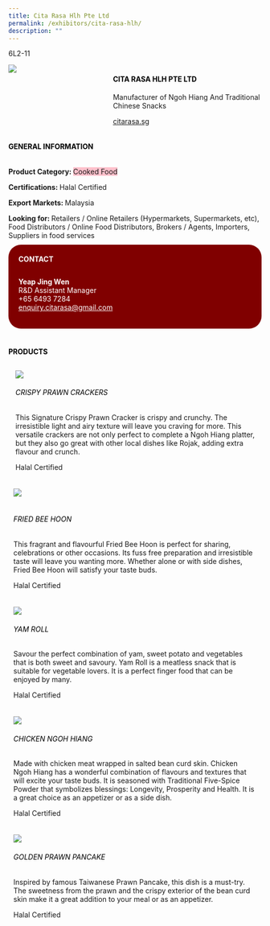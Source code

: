 ```yaml
---
title: Cita Rasa Hlh Pte Ltd
permalink: /exhibitors/cita-rasa-hlh/
description: ""
---
```

<head>
	<div class="flex-paragraph">
		<!--hi there! this is a comment and will provide you with instructional guides-->
		<!--insert booth number here!-->
		<p style="text-transform: uppercase">6l2-11</p></div>
			<div class="flex-container" style="display: flex; flex-wrap: wrap;">
				<!--insert DOWNLOAD link of company logo between the " marks!-->
			<div class="card sgds" style="flex: 1 1 40%; display: block;"><img src="https://drive.google.com/uc?id=14zpVQvDDuFun4ftAZOLJxoq2gFgqIuXG&export=download"></div>
	<div class="card-sgds" style="flex: 1 1 58%; display: block; margin-left: 3px">
		<h4 style="text-transform: uppercase; color: black;"><!--insert the exhibitor's name between the <b> tags here--><b>Cita Rasa Hlh Pte Ltd</b></h4><!--insert the exhibitor's description between the <p> tags here-->
		<p>Manufacturer of Ngoh Hiang And Traditional Chinese Snacks</p>
		<!--insert the exhibitor's website link, making sure there is "https:// www." present please. make sure the entire https link goes in between the " marks-->
		<p><a href="https://citarasa.sg/" target="_blank"><!--insert the www website link here (no need for https)-->citarasa.sg</a></p>
	</div>
</div>
</head>

<body>
	<h4 style="text-transform: uppercase; color: black;"><b>General Information</b></h4>
		<div class="flex-container" style="display: flex; flex-wrap: wrap;">
			<div class="card sgds" style="flex: 1 1 65%; display: block; align-self: stretch">
			<div class="flex-paragraph">
			<p><b>Product Category: </b><span style=" background-color: pink; border-radius: 10 px;"><!--insert the exhibitor's pdt cat between the <p> tags here-->Cooked Food</span></p> 
				<p><b>Certifications: </b><!--insert all the exhibitor's certifications between the </b> and </p> here--> Halal Certified</p>
			<p><b>Export Markets: </b><!--insert all the exhibitor's export markets between the </b> and </p> here-->Malaysia</p>
			<p style="margin-bottom: 10px;"><b>Looking for: </b><!--insert all the exhibitor's potential business partners between the </b> and </p> here-->Retailers / Online Retailers (Hypermarkets, Supermarkets, etc), Food Distributors / Online Food Distributors, Brokers / Agents, Importers, Suppliers in food services</p>
			</div>
		</div>
		<div class="card sgds" style="flex: 1 1 35%; padding: 10px; display: block; background-color: maroon; border-radius: 25px; align-self: center;">
		<h4 style="color: white; margin-top: 10px; margin-left: 10px;">CONTACT</h4>
		<div class="flex-paragraph">
			<!--replace with exhibitor's: -->
			<p style="padding: 10px; color: white;"><b><!-- POC name-->Yeap Jing Wen</b><br><!-- designation-->R&D Assistant Manager<br><!--contact number-->+65 6493 7284<br><!-- for linking purposes, insert their email after "mailto:"...--><a href="mailto:enquiry.citarasa@gmail.com" style="color: white;"><!--...and also include the display email before </a> here-->enquiry.citarasa@gmail.com</a></p>
		</div>
			</div>
		</div>
	<br>
		<h4 style="text-transform: uppercase; color: black;"><b>products</b></h4>
<div style="display: flex; flex-wrap: wrap;">
  <div class="card sgds" style="flex: 1 1 47%; margin: 10px; display: block;"><!--insert the exhibitor's DOWNLOAD image for product between the " marks here-->
	<div class="flex-image" style="display: block;"><img src="https://drive.google.com/uc?id=1Ppv-VGtl4SyRISfO4vWnjfRNZktddf1B&export=download"></div>
	<div class="flex-paragraph">
		<h6 style="text-transform: uppercase; color: black;"><!--insert product name before </h6> and product description after <p>-->Crispy Prawn Crackers</h6>
		<p>This Signature Crispy Prawn Cracker is crispy and crunchy. The irresistible light and airy texture will leave you craving for more. This versatile crackers are not only perfect to complete a Ngoh Hiang platter, but they also go great with other local dishes like Rojak, adding extra flavour and crunch.

Halal Certified</p></div>
	</div>
		<div class="card sgds" style="flex: 1 1 47%; margin: 10px; display: block;">
		<div class="flex-image" style="display: block;"><img src="https://drive.google.com/uc?id=1lN4cW0jp6J1CrPQUAjYXqhASy28clpUy&export=download"></div>
	<div class="flex-paragraph">
		<h6 style="text-transform: uppercase; color: black;">  
Fried Bee Hoon</h6>
		<p>This fragrant and flavourful Fried Bee Hoon is perfect for sharing, celebrations or other occasions. Its fuss free preparation and irresistible taste will leave you wanting more. Whether alone or with side dishes, Fried Bee Hoon will satisfy your taste buds.

Halal Certified</p></div>
	</div>
		<div class="card sgds" style="flex: 1 1 47%; margin: 10px; display: block;">
		<div class="flex-image" style="display: block;"><img src="https://drive.google.com/uc?id=143GNhMVXZaz_oVOLbcOQzk1J5plEnsk4&export=download"></div>
	<div class="flex-paragraph">
		<h6 style="text-transform: uppercase; color: black;">Yam Roll</h6>
		<p>Savour the perfect combination of yam, sweet potato and vegetables that is both sweet and savoury. Yam Roll is a meatless snack that is suitable for vegetable lovers. It is a perfect finger food that can be enjoyed by many.

Halal Certified</p></div>
		</div>
		<div class="card sgds" style="flex: 1 1 47%; margin: 10px; display: block;">
		<div class="flex-image" style="display: block;"><img src="https://drive.google.com/uc?id=1J6lPNMM2PgBwyjYstHjJdh316qhL1RKo&export=download"></div>
	<div class="flex-paragraph">
		<h6 style="text-transform: uppercase; color: black;">Chicken Ngoh Hiang</h6>
		<p>Made with chicken meat wrapped in salted bean curd skin. Chicken Ngoh Hiang has a wonderful combination of flavours and textures that will excite your taste buds. It is seasoned with Traditional Five-Spice Powder that symbolizes blessings: Longevity, Prosperity and Health. It is a great choice as an appetizer or as a side dish.

Halal Certified</p></div>
	</div>
		<div class="card sgds" style="flex: 1 1 47%; margin: 10px; display: block;">
		<div class="flex-image" style="display: block;"><img src="https://drive.google.com/uc?id=1_Z6YR5YMIVVlifT1-AWqzvvybcjXv-e5&export=download"></div>
	<div class="flex-paragraph">
		<h6 style="text-transform: uppercase; color: black;">Golden Prawn Pancake</h6>
Inspired by famous Taiwanese Prawn Pancake, this dish is a must-try. The sweetness from the prawn and the crispy exterior of the bean curd skin make it a great addition to your meal or as an appetizer. 

Halal Certified</p></div>
	</div>
	<!--don't delete these 2 tags. double check how the layout looks on the right too and lemme know if there are any problems! thank u so much for ur hardwork!-->
	</div>
</body>